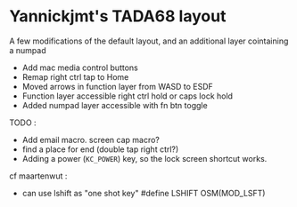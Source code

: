 # Yannickjmt's TADA68 layout

A few modifications of the default layout, and an additional layer cointaining a numpad

* Add mac media control buttons
* Remap right ctrl tap to Home
* Moved arrows in function layer from WASD to ESDF
* Function layer accessible right ctrl hold or caps lock hold
* Added numpad layer accessible with fn btn toggle

TODO : 
* Add email macro. screen cap macro?
* find a place for end (double tap right ctrl?)
* Adding a power (`KC_POWER`) key, so the lock screen shortcut works.

cf maartenwut :
* can use lshift as  "one shot key"
#define LSHIFT OSM(MOD_LSFT)


